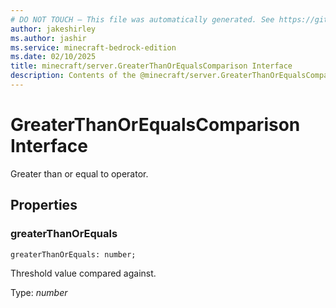 ```yaml
---
# DO NOT TOUCH — This file was automatically generated. See https://github.com/mojang/minecraftapidocsgenerator to modify descriptions, examples, etc.
author: jakeshirley
ms.author: jashir
ms.service: minecraft-bedrock-edition
ms.date: 02/10/2025
title: minecraft/server.GreaterThanOrEqualsComparison Interface
description: Contents of the @minecraft/server.GreaterThanOrEqualsComparison class.
---
```

# GreaterThanOrEqualsComparison Interface

Greater than or equal to operator.

## Properties

### **greaterThanOrEquals**
`greaterThanOrEquals: number;`

Threshold value compared against.

Type: *number*
